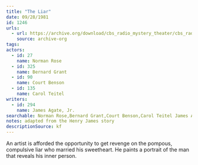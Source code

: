 ```yaml
---
title: "The Liar"
date: 09/28/1981
id: 1246
urls: 
  - url: https://archive.org/download/cbs_radio_mystery_theater/cbs_radio_mystery_theater-1201-1250.zip/cbs_radio_mystery_theater-1201-1250%2Fcbsrmt_1246_the_liar.mp3
    source: archive-org
tags: 
actors:  
  - id: 27
    name: Norman Rose  
  - id: 325
    name: Bernard Grant  
  - id: 90
    name: Court Benson  
  - id: 135
    name: Carol Teitel
writers:  
  - id: 294
    name: James Agate, Jr.
searchable: Norman Rose,Bernard Grant,Court Benson,Carol Teitel James Agate, Jr.
notes: adapted from the Henry James story
descriptionSource: kf
---
```

An artist is afforded the opportunity to get revenge on the pompous, compulsive liar who married his sweetheart. He paints a portrait of the man that reveals his inner person.